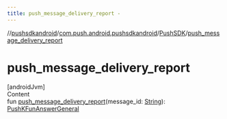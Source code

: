 ```yaml
---
title: push_message_delivery_report -
---
```

//[pushsdkandroid](../../index.md)/[com.push.android.pushsdkandroid](../index.md)/[PushSDK](index.md)/[push_message_delivery_report](push_message_delivery_report.md)



# push_message_delivery_report  
[androidJvm]  
Content  
fun [push_message_delivery_report](push_message_delivery_report.md)(message_id: [String](https://kotlinlang.org/api/latest/jvm/stdlib/kotlin/-string/index.html)): [PushKFunAnswerGeneral](../../com.push.android.pushsdkandroid.core/-push-k-fun-answer-general/index.md)  



